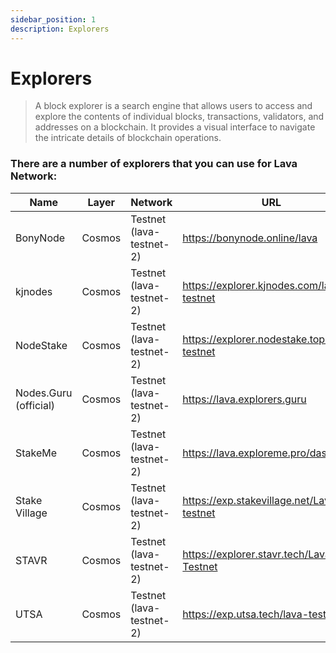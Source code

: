 ```yaml
---
sidebar_position: 1
description: Explorers
---
```


# Explorers

> A block explorer is a search engine that allows users to access and explore the contents of individual blocks, transactions, validators, and addresses on a blockchain. It provides a visual interface to navigate the intricate details of blockchain operations.

### There are a number of explorers that you can use for Lava Network:

| Name | Layer | Network | URL |
| --- | --- | --- | --- |
| BonyNode | Cosmos | Testnet (lava-testnet-2) | https://bonynode.online/lava |
| kjnodes | Cosmos | Testnet (lava-testnet-2) | https://explorer.kjnodes.com/lava-testnet |
| NodeStake | Cosmos | Testnet (lava-testnet-2) | https://explorer.nodestake.top/lava-testnet |
| Nodes.Guru (official) | Cosmos | Testnet (lava-testnet-2) | https://lava.explorers.guru |
| StakeMe | Cosmos | Testnet (lava-testnet-2) | https://lava.exploreme.pro/dashboard |
| Stake Village | Cosmos | Testnet (lava-testnet-2) | https://exp.stakevillage.net/Lava-testnet |
| STAVR | Cosmos | Testnet (lava-testnet-2) | https://explorer.stavr.tech/Lava-Testnet |
| UTSA | Cosmos | Testnet (lava-testnet-2) | https://exp.utsa.tech/lava-test |
